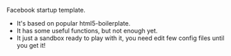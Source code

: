 Facebook startup template.

- It's based on popular html5-boilerplate.
- It has some useful functions, but not enough yet.
- It just a sandbox ready to play with it, you need edit few config files until you get it!

